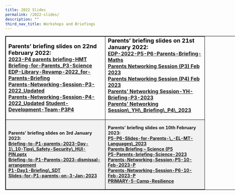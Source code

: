 ```yaml
---
title: 2022 Slides
permalink: /2022-slides/
description: ""
third_nav_title: Workshops and Briefings
---
```

<table style="border: 1px solid black; width: 800px;">  
	<tbody><tr>  
		<td style="border: 1px solid black; width: 300px;"><b>
			<strong style="color: black; font-size: 18;">Parents’ briefing slides on 22nd February 2022:</strong><br>
			<a href="https://drive.google.com/file/d/1O8kgUUEYAHGMdq9av9VI_tM1htwy-so5/view?usp=sharing">2023-P4 parents briefing-HMT<br>  
			</a><a href="https://drive.google.com/file/d/1cILvPj_mKn2x5k_JQe4ioPJrwC1g4ero/view?usp=sharing">Briefing-for-Parents_P3-Science</a><br>  
			<a href="https://drive.google.com/file/d/1boVfFmDMiPpvu13fCE93Tmm8pWSMCPDp/view?usp=sharing">EDP-Library-Revamp-2022_for-Parents-Briefing</a><br>  
			<a href="https://drive.google.com/file/d/1vU5A5yxk93nsfn2Y4gZ_Xt9FIDz60Gjl/view?usp=sharing">Parents-Networking-Session-P3-2022_Updated</a><br>  
			<a href="https://drive.google.com/file/d/1DxYYt6SuXsKw6ErQOv4AdQJwPaiHxwaX/view?usp=sharing">Parents-Networking-Session-P4-2022_Updated</a>
			<a href="https://drive.google.com/file/d/1yujvZrSKv0iijtscaX-Gb4iBAjRjXUCB/view?usp=sharing">Student-Development-Team-P3P4</a>  
		</b></td>  
		<td style="border: 1px solid black; width: 300px;"><b>	<strong style="color: black; font-size: 18;">Parents’ briefing slides on 21st January 2022:</strong><br>  
			<a href="https://drive.google.com/file/d/1u3kbfpM4NxEHmGyJigm_rYLiPSmpI9GM/view?usp=sharing">EDP-2022-P5-P6-Parents-Briefing-Maths<br>  
			</a><a href="https://drive.google.com/file/d/1BlxoO3EhfpbWd0Dk0FZblSL\_ZG-dM8bb/view?usp=share\_link">Parents Networking Session (P3) Feb 2023</a><br>  
			<a href="https://drive.google.com/file/d/1ZCUgOf5iS1NV4PSAcZbq0WFJgA-LFe0c/view?usp=share\_link">Parents Networking Session (P4) Feb 2023</a><br>  
			<a href="https://drive.google.com/file/d/1PLY4bzNf-F\_uIlSLqfSuCD4xMO0gz1QO/view?usp=share\_link">Parents’ Networking Session-YH-Briefing-P3-2023</a><br>  
			<a href="https://drive.google.com/file/d/1hQM7InUHNZgwQxmidahfdSjgV5pirkfo/view?usp=share\_link">Parents’ Networking Session\_YH\_Briefing\_P4\_2023</a>  
	</p></b></td></tr>  
	<tr style="background-color: #f2f2f2;">  
		<td style="border: 1px solid black; width: 300px;"><b><p style="font-size: 14px;">Parents’ briefing slides on 3rd January 2023:<br>  
			<a href="https://docs.google.com/presentation/d/1J95LIxpj4wPQlljc5ZP1ey47U-7EvbVP/edit?usp=share\_link&amp;ouid=109705388736542203935&amp;rtpof=true&amp;sd=true">Briefing-to-P1-parents-2023-Day-1\_10-Tips\_Safety-Security\_HUI-PIN.pptx<br>  
			</a><a href="https://docs.google.com/presentation/d/1EoEBnqVao9KKTgI3gtwXBiEfiO6GzB2d/edit?usp=share\_link&amp;ouid=109705388736542203935&amp;rtpof=true&amp;sd=true">Briefing-to-P1-Parents-2023-dismissal-arrangement</a><br>  
			<a href="https://docs.google.com/presentation/d/1hJbFdRwr6\_4GasdOlesIEcamvGjUFWtT/edit?usp=share\_link&amp;ouid=109705388736542203935&amp;rtpof=true&amp;sd=true">P1-Day1-Briefing\_SDT</a><br>  
			<a href="https://docs.google.com/presentation/d/1gZS-vZJ7D9JIMOXW-ipt-GTZV5mJmYko/edit?usp=share\_link&amp;ouid=109705388736542203935&amp;rtpof=true&amp;sd=true">Slides-for-P1-parents-on-3-Jan-2023</a><br>  
		</p></b></td><td style="border: 1px solid black; width: 300px;"><b><p style="font-size: 14px;">Parents’ briefing slides on 10th February 2023:<br>  
		<a href="/about-us.html">P5-P6-Slides-for-Parents-\_-EL-MT-Languages\_2023<br>  
			</a><a href="https://drive.google.com/file/d/1M26AED5UK1d\_OswoIry0OXG6T2h70HvJ/view?usp=share\_link">Parents Briefing – Science (P5</a><br>  
			<a href="https://drive.google.com/file/d/1am0UCpJWSqhVxqWGusMbBMatQTlB15jy/view?usp=share\_link">P5-Parents-briefing-Science-2023</a><br>  
			<a href="https://drive.google.com/file/d/1NnimsgERdxgw9iGGtHoKg8H55Y7qPjOJ/view?usp=share\_link">Parents-Networking-Session-P5-10-Feb-2023-P</a><br>  
			<a href="https://drive.google.com/file/d/1K5X1\_hlLzBpgRYwnaw2OF3qEPQSaI-dU/view?usp=share\_link">Parents-Networking-Session-P6-10-Feb-2023-P</a><br>  
			<a href="https://drive.google.com/file/d/1cMStIfC5iigWUtZKyr5mAzYPlFhhXY6V/view?usp=share\_link">PRIMARY-5-Camp-Resilience</a><br>  
	</p></b></td></tr>  
</tbody></table>